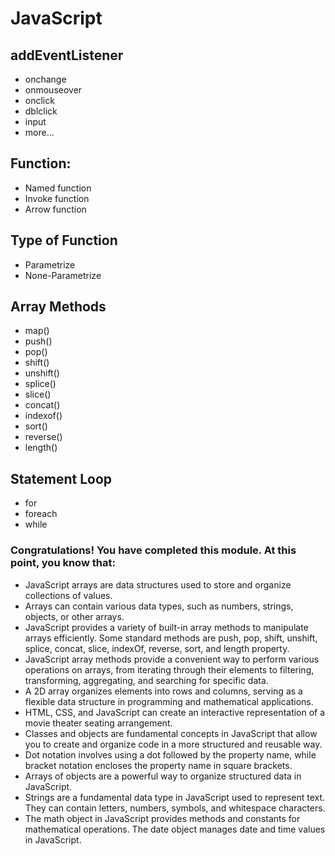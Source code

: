 # JavaScript
## addEventListener
- onchange
- onmouseover
- onclick
- dblclick
- input
- more...
  
## Function:
- Named function
- Invoke function
- Arrow function

## Type of Function
- Parametrize
- None-Parametrize

## Array Methods
- map()
- push()
- pop()
- shift()
- unshift()
- splice()
- slice()
- concat()
- indexof()
- sort()
- reverse()
- length()

## Statement Loop
- for
- foreach
- while

### Congratulations! You have completed this module. At this point, you know that:

- JavaScript arrays are data structures used to store and organize collections of values.
- Arrays can contain various data types, such as numbers, strings, objects, or other arrays.
- JavaScript provides a variety of built-in array methods to manipulate arrays efficiently. Some standard methods are push, pop, shift, unshift, splice, concat, slice, indexOf, reverse, sort, and length property. 
- JavaScript array methods provide a convenient way to perform various operations on arrays, from iterating through their elements to filtering, transforming, aggregating, and searching for specific data.
- A 2D array organizes elements into rows and columns, serving as a flexible data structure in programming and mathematical applications.
- HTML, CSS, and JavaScript can create an interactive representation of a movie theater seating arrangement.
- Classes and objects are fundamental concepts in JavaScript that allow you to create and organize code in a more structured and reusable way.
- Dot notation involves using a dot followed by the property name, while bracket notation encloses the property name in square brackets.
- Arrays of objects are a powerful way to organize structured data in JavaScript.
- Strings are a fundamental data type in JavaScript used to represent text. They can contain letters, numbers, symbols, and whitespace characters.
- The math object in JavaScript provides methods and constants for mathematical operations. The date object manages date and time values in JavaScript.
